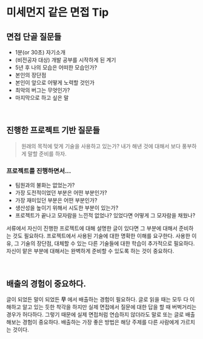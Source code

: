 # 미세먼지 같은 면접 Tip

## 면접 단골 질문들
* 1분(or 30초) 자기소개
* (비전공자 대상) 개발 공부를 시작하게 된 계기
* 5년 후 나의 모습은 어떠한 모습인가?
* 본인의 장단점
* 본인이 앞으로 어떻게 노력할 것인가
* 최악의 버그는 무엇인가?
* 마지막으로 하고 싶은 말

</br>

## 진행한 프로젝트 기반 질문들
> 원래의 목적에 맞게 기술을 사용하고 있는가? 내가 해낸 것에 대해서 보다 풍부하게 말할 준비를 하자.

### 프로젝트를 진행하면서...
* 팀원과의 불화는 없었는가?
* 가장 도전적이었던 부분은 어떤 부분인가?
* 가장 재미있던 부분은 어떤 부분인가?
* 생산성을 높이기 위해서 시도한 부분이 있는가?
* 프로젝트가 끝나고 모자람을 느낀적 없었나? 있었다면 어떻게 그 모자람을 채웠나?

서류에서 자신이 진행한 프로젝트에 대해 설명한 글이 있다면 그 부분에 대해서 준비하는 것도 필요하다. 프로젝트에서 사용된 기술에 대한 명확한 이해를 요구한다. 사용한 이유, 그 기술의 장단점, 대체할 수 있는 다른 기술들에 대한 학습이 추가적으로 필요하다. 자신이 맡은 부분에 대해서는 완벽하게 준비할 수 있도록 하는 것이 중요하다.

</br>

## 배출의 경험이 중요하다.
글이 되었든 말이 되었든 **무** 에서 배출하는 경험이 필요하다. 글로 읽을 때는 모두 다 이해하고 알고 있는 듯한 착각을 하지만 실제 면접에서 질문에 대한 답을 할 때 버벅거리는 경우가 허다하다. 그렇기 때문에 실제 면접처럼 연습하지 않더라도 말로 또는 글로 배출해보는 경험이 중요하다. 배출하는 가장 좋은 방법은 해당 주제를 다른 사람에게 가르치는 것이다.
